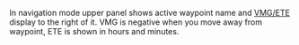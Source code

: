 In navigation mode upper panel shows active waypoint name and [VMG/ETE](Terms.md) display to the right of it. VMG is negative when you move away from waypoint, ETE is shown in hours and minutes.